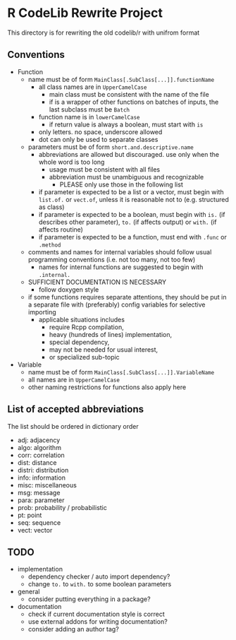 # R CodeLib Rewrite Project

This directory is for rewriting the old codelib/r with unifrom format

## Conventions

* Function
    * name must be of form `MainClass[.SubClass[...]].functionName`
        * all class names are in `UpperCamelCase`
            * main class must be consistent with the name of the file
            * if is a wrapper of other functions on batches of inputs, the last subclass must be `Batch`
        * function name is in `lowerCamelCase`
            * if return value is always a boolean, must start with `is`
        * only letters. no space, underscore allowed
        * dot can only be used to separate classes
    * parameters must be of form `short.and.descriptive.name`
        * abbreviations are allowed but discouraged. use only when the whole word is too long
            * usage must be consistent with all files
            * abbreviation must be unambiguous and recognizable
                * PLEASE only use those in the following list
        * if parameter is expected to be a list or a vector, must begin with `list.of.` or `vect.of`, unless it is reasonable not to (e.g. structured as class)
        * if parameter is expected to be a boolean, must begin with `is.` (if describes other parameter), `to.` (if affects output) or `with.` (if affects routine)
        * if parameter is expected to be a function, must end with `.func` or `.method`
    * comments and names for internal variables should follow usual programming conventions (i.e. not too many, not too few)
        * names for internal functions are suggested to begin with `.internal.`
    * SUFFICIENT DOCUMENTATION IS NECESSARY
        * follow doxygen style
    * if some functions requires separate attentions, they should be put in a separate file with (preferably) config variables for selective importing
        * applicable situations includes
            * require Rcpp compilation,
            * heavy (hundreds of lines) implementation,
            * special dependency,
            * may not be needed for usual interest,
            * or specialized sub-topic
* Variable
    * name must be of form `MainClass[.SubClass[...]].VariableName`
    * all names are in `UpperCamelCase`
    * other naming restrictions for functions also apply here

## List of accepted abbreviations

The list should be ordered in dictionary order

* adj: adjacency
* algo: algorithm
* corr: correlation
* dist: distance
* distri: distribution
* info: information
* misc: miscellaneous
* msg: message
* para: parameter
* prob: probability / probabilistic
* pt: point
* seq: sequence
* vect: vector

## TODO

* implementation
    * dependency checker / auto import dependency?
    * change `to.` to `with.` to some boolean parameters
* general
    * consider putting everything in a package?
* documentation
    * check if current documentation style is correct
    * use external addons for writing documentation?
    * consider adding an author tag?
